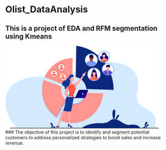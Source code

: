 # Olist_DataAnalysis
## This is a project of EDA and RFM segmentation using Kmeans
<img src="https://github.com/PaulaM96/Olist_DataAnalysis/blob/main/folder/rfm-analysis-1024x550.png" width="480"> 
### The objective of this project is to identify and segment potential customers to address personalized strategies to boost sales and increase revenue.

